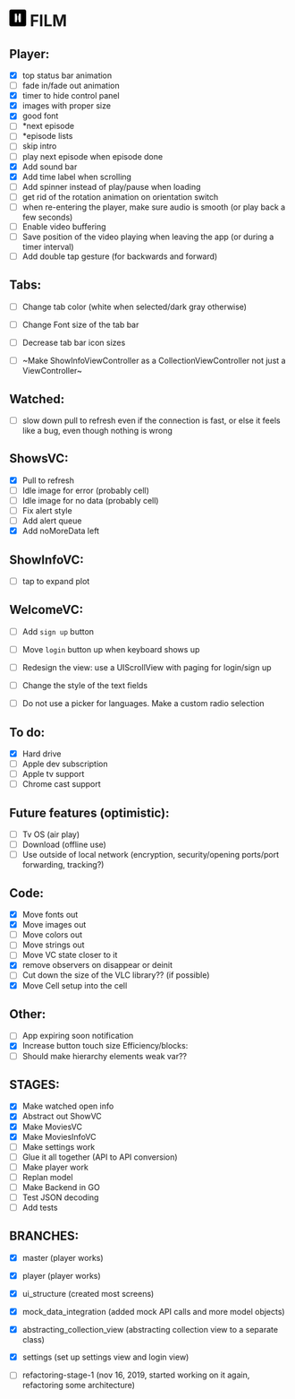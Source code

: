 # <img src="images/logo.png" width="30px" height="30px"/> FILM

## Player:
- [x] top status bar animation
- [ ] fade in/fade out animation
- [x] timer to hide control panel
- [x] images with proper size
- [x] good font
- [ ] *next episode
- [ ] *episode lists
- [ ] skip intro
- [ ] play next episode when episode done
- [x] Add sound bar
- [x] Add time label when scrolling
- [ ] Add spinner instead of play/pause when loading
- [ ] get rid of the rotation animation on orientation switch
- [ ] when re-entering the player, make sure audio is smooth (or play back a few seconds)
- [ ] Enable video buffering
- [ ] Save position of the video playing when leaving the app (or during a timer interval)
- [ ] Add double tap gesture (for backwards and forward)

## Tabs:
- [ ] Change tab color (white when selected/dark gray otherwise)
- [ ] Change Font size of the tab bar
- [ ] Decrease tab bar icon sizes
- [ ] ~Make ShowInfoViewController as a CollectionViewController not just a ViewController~


## Watched:
- [ ] slow down pull to refresh even if the connection is fast, or else it feels like a bug, even though nothing is wrong

## ShowsVC:
- [x] Pull to refresh
- [ ] Idle image for error (probably cell)
- [ ] Idle image for no data (probably cell)
- [ ] Fix alert style
- [ ] Add alert queue
- [x] Add noMoreData left

## ShowInfoVC:
- [ ] tap to expand plot

## WelcomeVC:
- [ ] Add `sign up` button
- [ ] Move `login` button up when keyboard shows up

- [ ] Redesign the view: use a UIScrollView with paging for login/sign up
- [ ] Change the style of the text fields
- [ ] Do not use a picker for languages. Make a custom radio selection 

## To do:
- [x] Hard drive
- [ ] Apple dev subscription
- [ ] Apple tv support
- [ ] Chrome cast support

## Future features (optimistic):
- [ ] Tv OS (air play)
- [ ] Download (offline use)
- [ ] Use outside of local network (encryption, security/opening ports/port forwarding, tracking?)

## Code:
- [x] Move fonts out
- [x] Move images out
- [ ] Move colors out
- [ ] Move strings out
- [ ] Move VC state closer to it
- [x] remove observers on disappear or deinit
- [ ] Cut down the size of the VLC library?? (if possible)
- [x] Move Cell setup into the cell

## Other:
- [ ] App expiring soon notification
- [x] Increase button touch size
Efficiency/blocks:
- [ ] Should make hierarchy elements weak var??

## STAGES:
- [x] Make watched open info
- [x] Abstract out ShowVC
- [x] Make MoviesVC
- [x] Make MoviesInfoVC
- [ ] Make settings work
- [ ] Glue it all together (API to API conversion)
- [ ] Make player work
- [ ] Replan model
- [ ] Make Backend in GO
- [ ] Test JSON decoding
- [ ] Add tests

## BRANCHES:
- [x] master (player works)
- [x] player (player works)
- [x] ui_structure (created most screens)
- [x] mock_data_integration (added mock API calls and more model objects)
- [x] abstracting_collection_view (abstracting collection view to a separate class)
- [x] settings (set up settings view and login view)
- [ ] refactoring-stage-1 (nov 16, 2019, started working on it again, refactoring some architecture)

